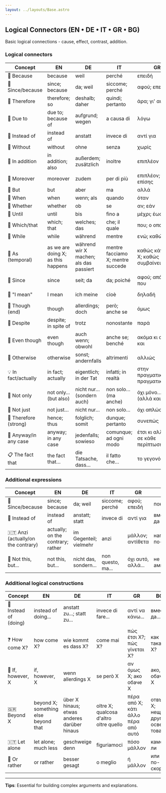 ```yaml
---
layout: ../layouts/Base.astro
---
```

## Logical Connectors (EN • DE • IT • GR • BG)

Basic logical connections - cause, effect, contrast, addition.

### Logical connectors
| Concept | EN | DE | IT | GR | BG |
|---|---|---|---|---|---|
| 🔗 Because | because | weil | perché | επειδή | защото |
| 🔗 Since/because | since; because | da; weil | siccome; perché | αφού; επειδή | понеже; тъй като |
| 🔗 Therefore | therefore; so | deshalb; daher | quindi; pertanto | άρα; γι' αυτό | следователно; затова |
| 🔗 Due to | due to; because of | aufgrund; wegen | a causa di | λόγω | поради; заради |
| 🔗 Instead of | instead of | anstatt | invece di | αντί για | вместо |
| 🔗 Without | without | ohne | senza | χωρίς | без |
| 🔗 In addition | in addition; also | außerdem; zusätzlich | inoltre | επιπλέον | освеν това |
| 🔗 Moreover | moreover | zudem | per di più | επιπλέον; επίσης | освен това |
| 🔗 But | but | aber | ma | αλλά | но; ама |
| 🔗 When | when | wenn; als | quando | όταν | когато |
| 🔗 Whether | whether | ob | se | αν; εάν | дали |
| 🔗 Until | until | bis | fino a | μέχρι; έως | до |
| 🔗 Which/that | which; that | welches; das | che; il quale | που; ο οποίος | който/която |
| 🔗 While | while | während | mentre | ενώ; καθώς | докато |
| 🔗 As (temporal) | as we are doing X; as this happens | während wir X machen; als das passiert | mentre facciamo X; mentre succede | καθώς κάνουμε X; καθώς συμβαίνει αυτό | докато правим X; докато се случва това |
| 🔗 Since | since | seit; da | da; poiché | αφού; από τότε που | откакто; тъй като |
| 🧷 "I mean" | I mean | ich meine | cioè | δηλαδή | демек; в смисъл |
| 🔄 Though (end) | though | allerdings; doch | però; anche se | όμως | обаче |
| 🚧 Despite | despite; in spite of | trotz | nonostante | παρά | въпреки |
| 🔄 Even though | even though | auch wenn; obwohl | anche se; benché | ακόμα κι αν; αν και | въпреки че; дори и |
| 🔀 Otherwise | otherwise | sonst; andernfalls | altrimenti | αλλιώς | иначе |
| 💡 In fact/actually | in fact; actually | eigentlich; in der Tat | infatti; in realtà | στην πραγματικότητα; πραγματικά | всъщност; в действителност |
| 🎯 Not only | not only… (but also) | nicht nur… (sondern auch) | non solo… (ma anche) | όχι μόνο… (αλλά και) | не само… (но и) |
| 🚫 Not just | not just… | nicht nur… | non solo… | όχι απλώς… | не просто… |
| 🔗 Therefore (strong) | hence; thus | folglich; somit | dunque; pertanto | συνεπώς | следователно |
| 🔁 Anyway/in any case | anyway; in any case | jedenfalls; sowieso | comunque; ad ogni modo | έτσι κι αλλιώς; σε κάθε περίπτωση | така или иначе; във всеки случай |
| 📋 The fact that | the fact that… | die Tatsache, dass… | il fatto che… | το γεγονός ότι… | фактът, че… |

### Additional expressions
| Concept | EN | DE | IT | GR | BG |
|---|---|---|---|---|---|
| 🔗 Since/because | since; because | da; weil | siccome; perché | αφού; επειδή | понеже |
| 🔀 Instead of | instead of | anstatt; statt | invece di | αντί για | вместо да |
| 🇮🇹 Anzi (actually/on the contrary) | actually; on the contrary; rather | im Gegenteil; vielmehr | anzi | μάλλον; αντίθετα | напротив; по-точно |
| 🚫 Not this, but... | not this, but... | nicht das, sondern... | non questo, ma... | όχι αυτό, αλλά... | не това, ами... |

### Additional logical constructions
| Concept | EN | DE | IT | GR | BG |
|---|---|---|---|---|---|
| 🔀 Instead of (doing) | instead of doing... | anstatt zu...; statt zu... | invece di fare... | αντί να κάνω... | вместо да... |
| ❓ How come X? | how come X? | wie kommt es dass X? | come mai X? | πώς έτσι X?; πώς γίνεται X? | как така X? |
| 🔄 If, however, X | if, however, X | wenn allerdings X | se però X | αν όμως X; ако обаче X | ако, обаче, X |
| 🇬🇷 Beyond X | beyond X; something else beyond that | über X hinaus; etwas anderes darüber hinaus | oltre X; qualcosa d'altro oltre quello | πέρα από X; κάτι άλλο πέρα από αυτό | отвъд X; нещо друго освен това |
| 🇮🇹 Let alone | let alone; much less | geschweige denn | figuriamoci | πόσο μάλλον | камо ли |
| 🔄 Or rather | or rather | besser gesagt | o meglio | ή μάλλον | или по-скоро |

---
**Tips**: Essential for building complex arguments and explanations.

